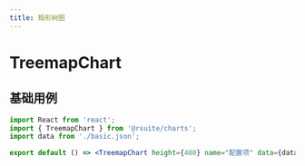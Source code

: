 ```yaml
---
title: 矩形树图
---
```


# TreemapChart

## 基础用例

```jsx
import React from 'react';
import { TreemapChart } from '@rsuite/charts';
import data from './basic.json';

export default () => <TreemapChart height={400} name="配置项" data={data} />;
```
